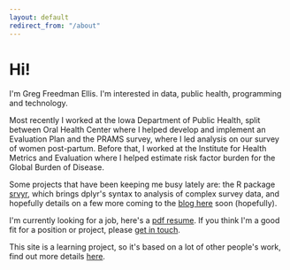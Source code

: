 ```yaml
---
layout: default
redirect_from: "/about"
---
```


# Hi! # 
I'm Greg Freedman Ellis. I'm interested in data, public health, programming and technology.

Most recently I worked at the Iowa Department of Public Health, 
split between Oral Health Center where I helped develop and implement an
Evaluation Plan and the PRAMS survey, where I led analysis on our survey of 
women post-partum. Before that, I worked at the Institute for Health 
Metrics and Evaluation where I helped  estimate risk factor burden for the 
Global Burden of Disease.

Some projects that have been keeping me busy lately are: 
the R package [srvyr](http://github.com/gergness/srvyr), which brings dplyr's syntax to analysis of 
complex survey data, and hopefully details on a few more coming to the 
[blog here](/blog) soon (hopefully).

I'm currently looking for a job, here's a [pdf resume](/about/gdfe_resume.pdf). If you think I'm a good fit for a position or project, please 
[get in touch](mailto:gdfe.co.mail@gmail.com).

This site is a learning project, so it's based on a lot of other people's 
work, find out more details [here](/about/colophon).
